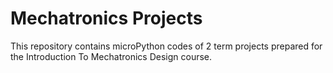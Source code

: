 # Mechatronics Projects
This repository contains microPython codes of 2 term projects prepared for the Introduction To Mechatronics Design course.
